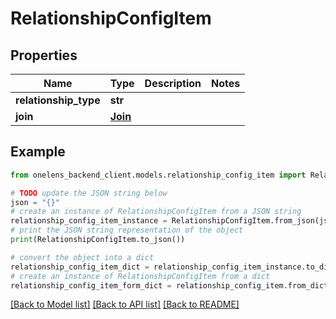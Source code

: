 # RelationshipConfigItem


## Properties

Name | Type | Description | Notes
------------ | ------------- | ------------- | -------------
**relationship_type** | **str** |  | 
**join** | [**Join**](Join.md) |  | 

## Example

```python
from onelens_backend_client.models.relationship_config_item import RelationshipConfigItem

# TODO update the JSON string below
json = "{}"
# create an instance of RelationshipConfigItem from a JSON string
relationship_config_item_instance = RelationshipConfigItem.from_json(json)
# print the JSON string representation of the object
print(RelationshipConfigItem.to_json())

# convert the object into a dict
relationship_config_item_dict = relationship_config_item_instance.to_dict()
# create an instance of RelationshipConfigItem from a dict
relationship_config_item_form_dict = relationship_config_item.from_dict(relationship_config_item_dict)
```
[[Back to Model list]](../README.md#documentation-for-models) [[Back to API list]](../README.md#documentation-for-api-endpoints) [[Back to README]](../README.md)


